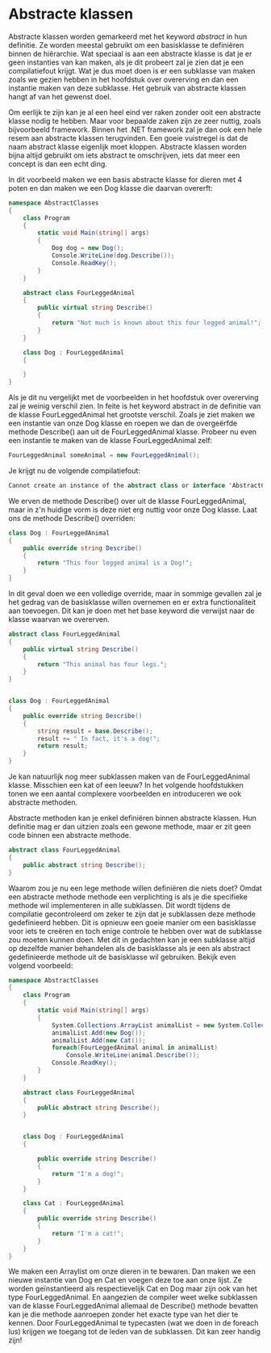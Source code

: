 # Abstracte klassen

Abstracte klassen worden gemarkeerd met het keyword *abstract* in hun definitie. Ze worden meestal gebruikt om een basisklasse te definiëren binnen de hiërarchie. Wat speciaal is aan een abstracte klasse is dat je er geen instanties van kan maken, als je dit probeert zal je zien dat je een compilatiefout krijgt. Wat je dus moet doen is er een subklasse van maken zoals we gezien hebben in het hoofdstuk over overerving en dan een instantie maken van deze subklasse. Het gebruik van abstracte klassen hangt af van het gewenst doel.

Om eerlijk te zijn kan je al een heel eind ver raken zonder ooit een abstracte klasse nodig te hebben. Maar voor bepaalde zaken zijn ze zeer nuttig, zoals bijvoorbeeld framework. Binnen het .NET framework zal je dan ook een hele resem aan abstracte klassen terugvinden. Een goeie vuistregel is dat de naam abstract klasse eigenlijk moet kloppen. Abstracte klassen worden bijna altijd gebruikt om iets abstract te omschrijven, iets dat meer een concept is dan een echt ding.

In dit voorbeeld maken we een basis abstracte klasse for dieren met 4 poten en dan maken we een Dog klasse die daarvan overerft:

```c#
namespace AbstractClasses
{
    class Program
    {
        static void Main(string[] args)
        {
            Dog dog = new Dog();
            Console.WriteLine(dog.Describe());
            Console.ReadKey();
        }
    }

    abstract class FourLeggedAnimal
    {
        public virtual string Describe()
        {
            return "Not much is known about this four legged animal!";
        }
    }

    class Dog : FourLeggedAnimal
    {

    }
}
```

Als je dit nu vergelijkt met de voorbeelden in het hoofdstuk over overerving zal je weinig verschil zien. In feite is het keyword abstract in de definitie van de klasse FourLeggedAnimal het grootste verschil. Zoals je ziet maken we een instantie van onze Dog klasse en roepen we dan de overgeërfde methode Describe() aan uit de FourLeggedAnimal klasse. Probeer nu even een instantie te maken van de klasse FourLeggedAnimal zelf:

```csharp
FourLeggedAnimal someAnimal = new FourLeggedAnimal();
```

Je krijgt nu de volgende compilatiefout:

```c#
Cannot create an instance of the abstract class or interface 'AbstractClasses.FourLeggedAnimal'
```

We erven de methode Describe() over uit de klasse FourLeggedAnimal, maar in z'n huidige vorm is deze niet erg nuttig voor onze Dog klasse. Laat ons de methode Describe() overriden:

```c#
class Dog : FourLeggedAnimal
{
    public override string Describe()
    {
        return "This four legged animal is a Dog!";
    }
}
```

In dit geval doen we een volledige override, maar in sommige gevallen zal je het gedrag van de basisklasse willen overnemen en er extra functionaliteit aan toevoegen. Dit kan je doen met het base keyword die verwijst naar de klasse waarvan we overerven.

```c#
abstract class FourLeggedAnimal
{
    public virtual string Describe()
    {
        return "This animal has four legs.";
    }
}


class Dog : FourLeggedAnimal
{
    public override string Describe()
    {
        string result = base.Describe();
        result += " In fact, it's a dog!";
        return result;
    }
}
```

Je kan natuurlijk nog meer subklassen maken van de FourLeggedAnimal klasse. Misschien een kat of een leeuw? In het volgende hoofdstukken tonen we een aantal complexere voorbeelden en introduceren we ook abstracte methoden.

Abstracte methoden kan je enkel definiëren binnen abstracte klassen. Hun definitie mag er dan uitzien zoals een gewone methode, maar er zit geen code binnen een abstracte methode.

```C#
abstract class FourLeggedAnimal
{
    public abstract string Describe();
}
```

Waarom zou je nu een lege methode willen definiëren die niets doet? Omdat een abstracte methode methode een verplichting is als je die specifieke methode wil implementeren in alle subklassen. Dit wordt tijdens de compilatie gecontroleerd om zeker te zijn dat je subklassen deze methode gedefinieerd hebben. Dit is opnieuw een goeie manier om een basisklasse voor iets te creëren en toch enige controle te hebben over wat de subklasse zou moeten kunnen doen. Met dit in gedachten kan je een subklasse altijd op dezelfde manier behandelen als de basisklasse als je een als abstract gedefinieerde methode uit de basisklasse wil gebruiken. Bekijk even volgend voorbeeld:

```c#
namespace AbstractClasses
{
    class Program
    {
        static void Main(string[] args)
        {
            System.Collections.ArrayList animalList = new System.Collections.ArrayList();
            animalList.Add(new Dog());
            animalList.Add(new Cat());
            foreach(FourLeggedAnimal animal in animalList)
                Console.WriteLine(animal.Describe());
            Console.ReadKey();
        }
    }

    abstract class FourLeggedAnimal
    {
        public abstract string Describe();
    }


    class Dog : FourLeggedAnimal
    {

        public override string Describe()
        {
            return "I'm a dog!";
        }
    }

    class Cat : FourLeggedAnimal
    {
        public override string Describe()
        {
            return "I'm a cat!";
        }
    }
}
```

We maken een Arraylist om onze dieren in te bewaren. Dan maken we een nieuwe instantie van Dog en Cat en voegen deze toe aan onze lijst. Ze worden geïnstantieerd als respectievelijk Cat en Dog maar zijn ook van het type FourLeggedAnimal. En aangezien de compiler weet welke subklassen van de klasse FourLeggedAnimal allemaal de Describe() methode bevatten kan je die methode aanroepen zonder het exacte type van het dier te kennen. Door FourLeggedAnimal te typecasten (wat we doen in de foreach lus) krijgen we toegang tot de leden van de subklassen. Dit kan zeer handig zijn!